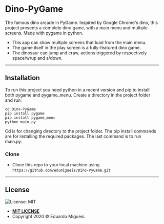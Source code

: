 
# Dino-PyGame

The famous dino arcade in PyGame. Inspired by Google Chrome's dino, this project presents a complete dino game, with a main menu and multiple screens. Made with pygame in python.

- This app can show multiple screens that load from the main menu.
- The game itself in the play screen  is a fully-featured dino game.
- The dinosaur can jump and craw, actions triggered by respectively space/w/up and s/down.
---

## Installation

To run this project you need python in a recent version and pip to install both pygame and pygame_menu. Create a directory in the project folder and run:

```
cd Dino-PyGame
pip install pygame
pip install pygame_menu
python main.py
```
Cd is for changing directory to the project folder. The pip install commands are for installing the required packages. The last command is to run main.py.

### Clone

- Clone this repo to your local machine using `https://github.com/edumigueis/Dino-PyGame.git`
---

## License

![License: MIT](https://img.shields.io/badge/License-MIT-blue.svg)

- **[MIT LICENSE](https://opensource.org/licenses/MIT)**
- Copyright 2020 © Eduardo Migueis.

